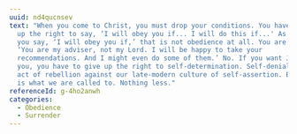 ```yaml
---
uuid: nd4qucnsev
text: "When you come to Christ, you must drop your conditions. You have to give
  up the right to say, ‘I will obey you if... I will do this if...' As soon as
  you say, ‘I will obey you if,’ that is not obedience at all. You are saying:
  ‘You are my adviser, not my Lord. I will be happy to take your
  recommendations. And I might even do some of them.’ No. If you want Jesus with
  you, you have to give up the right to self-determination. Self-denial is an
  act of rebellion against our late-modern culture of self-assertion. But that
  is what we are called to. Nothing less."
referenceId: g-4ho2anwh
categories:
  - Obedience
  - Surrender
---
```

